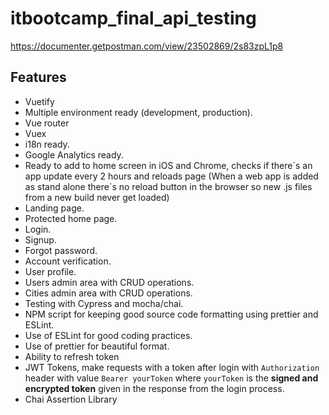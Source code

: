 # itbootcamp_final_api_testing
https://documenter.getpostman.com/view/23502869/2s83zpL1p8

## Features

*   Vuetify
*   Multiple environment ready (development, production).
*   Vue router
*   Vuex
*   i18n ready.
*   Google Analytics ready.
*   Ready to add to home screen in iOS and Chrome, checks if there´s an app update every 2 hours and reloads page (When a web app is added as stand alone there´s no reload button in the browser so new .js files from a new build never get loaded)
*   Landing page.
*   Protected home page.
*   Login.
*   Signup.
*   Forgot password.
*   Account verification.
*   User profile.
*   Users admin area with CRUD operations.
*   Cities admin area with CRUD operations.
*   Testing with Cypress and mocha/chai.
*   NPM script for keeping good source code formatting using prettier and ESLint.
*   Use of ESLint for good coding practices.
*   Use of prettier for beautiful format.
*   Ability to refresh token
*   JWT Tokens, make requests with a token after login with `Authorization` header with value `Bearer yourToken` where `yourToken` is the **signed and encrypted token** given in the response from the login process.
*   Chai Assertion Library
